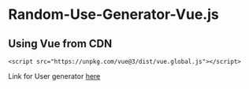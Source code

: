 # Random-Use-Generator-Vue.js
## Using Vue from CDN
```
<script src="https://unpkg.com/vue@3/dist/vue.global.js"></script>

```
Link for User generator [here](user-generator-vue.netlify.app)

